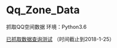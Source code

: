 # Qq_Zone_Data
抓取QQ空间数据
环境：Python3.6

[已抓取数据查询测试](http://xixi520.org/tools/search.php)
（时间截止到2018-1-25）
